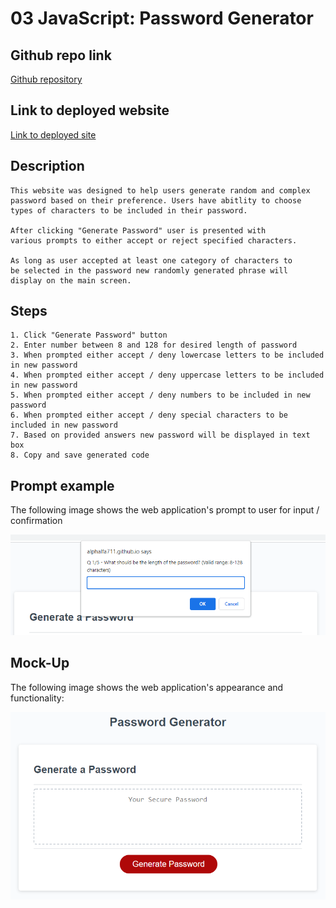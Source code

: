 # 03 JavaScript: Password Generator

## Github repo link
[Github repository](https://github.com/mnyzio/password-generator)

## Link to deployed website
[Link to deployed site](https://mnyzio.github.io/password-generator/)

## Description

```
This website was designed to help users generate random and complex
password based on their preference. Users have abitlity to choose 
types of characters to be included in their password.

After clicking "Generate Password" user is presented with 
various prompts to either accept or reject specified characters. 

As long as user accepted at least one category of characters to 
be selected in the password new randomly generated phrase will 
display on the main screen.
```

## Steps
```
1. Click "Generate Password" button
2. Enter number between 8 and 128 for desired length of password
3. When prompted either accept / deny lowercase letters to be included in new password
4. When prompted either accept / deny uppercase letters to be included in new password
5. When prompted either accept / deny numbers to be included in new password
6. When prompted either accept / deny special characters to be included in new password
7. Based on provided answers new password will be displayed in text box
8. Copy and save generated code
```

## Prompt example

The following image shows the web application's prompt to user for input / confirmation

![The Password Generator applicaiton displays a prompt to user to enter desired lenght for new password.](./Assets/images/prompt-snap-screen.png)



## Mock-Up

The following image shows the web application's appearance and functionality:

![The Password Generator application displays a red button to "Generate Password".](./Assets/03-javascript-homework-demo.png)


